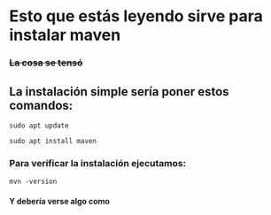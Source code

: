 # Esto que estás leyendo sirve para instalar maven
### ~~La cosa se tensó~~
## La instalación simple sería poner estos comandos:
```
sudo apt update
```
```
sudo apt install maven
```
### Para verificar la instalación ejecutamos:
``
mvn -version
``
#### Y debería verse algo como
